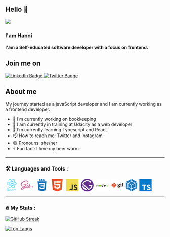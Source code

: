 ## Hello 👋
<div id="header" align="left">
<img src="https://user-images.githubusercontent.com/48068241/192729177-f603245c-a444-4d01-ba29-1a85a2824d1a.png" width="200" />
</div>

### I'am Hanni
#### I'am a Self-educated software developer with a focus on frontend. 

## Join me on 
<div id="badges">
  <a href="https://www.linkedin.com/in/hanni-liebler-936350220/">
    <img src="https://img.shields.io/badge/LinkedIn-blue?style=for-the-badge&logo=linkedin&logoColor=white" alt="LinkedIn Badge"/>
  </a>
  <a href="https://twitter.com/Hannis_Atelier">
    <img src="https://img.shields.io/badge/Twitter-blue?style=for-the-badge&logo=twitter&logoColor=white" alt="Twitter Badge"/>
  </a>
</div>

## About me

My journey started as a javaScript developer and I am currently working as a frontend developer.

- 🔭 I’m currently working on bookkeeping
- 📖 I am currently in training at Udacity as a web developer
- 🌱 I’m currently learning Typescript and React
- 📫 How to reach me: Twitter and Instagram
- 😄 Pronouns: she/her
- ⚡ Fun fact: I love my beer warm.


---

### :hammer_and_wrench: Languages and Tools :
<div>
  <img src="https://github.com/devicons/devicon/blob/master/icons/react/react-original-wordmark.svg" title="React" alt="React" width="40" height="40"/>&nbsp;
  <img src="https://github.com/devicons/devicon/blob/master/icons/sass/sass-original.svg" title="Sass" alt="Sass" width="40" height="40"/>&nbsp;
  <img src="https://github.com/devicons/devicon/blob/master/icons/css3/css3-plain-wordmark.svg"  title="CSS3" alt="CSS" width="40" height="40"/>&nbsp;
  <img src="https://github.com/devicons/devicon/blob/master/icons/html5/html5-original.svg" title="HTML5" alt="HTML" width="40" height="40"/>&nbsp;
  <img src="https://github.com/devicons/devicon/blob/master/icons/javascript/javascript-original.svg" title="JavaScript" alt="JavaScript" width="40" height="40"/>&nbsp;
  <img src="https://github.com/devicons/devicon/blob/master/icons/gatsby/gatsby-original.svg" title="Gatsby"  alt="Gatsby" width="40" height="40"/>&nbsp;
  <img src="https://github.com/devicons/devicon/blob/master/icons/nodejs/nodejs-original-wordmark.svg" title="NodeJS" alt="NodeJS" width="40" height="40"/>&nbsp;
  <img src="https://github.com/devicons/devicon/blob/master/icons/git/git-original-wordmark.svg" title="Git" **alt="Git" width="40" height="40"/>
  <img src="https://github.com/devicons/devicon/blob/master/icons/webpack/webpack-plain.svg" title="webpack" width="40" height="40"/>
  <img src="https://github.com/devicons/devicon/blob/master/icons/typescript/typescript-plain.svg" title="typescript" width="40" height="40"/>
</div>


---

### :fire: My Stats :

[![GitHub Streak](http://github-readme-streak-stats.herokuapp.com?user=HanniOfHyrule&theme=dark&background=000000)](https://git.io/streak-stats)

[![Top Langs](https://github-readme-stats.vercel.app/api/top-langs/?username=HanniOfHyrule&theme=vision-friendly-dark)](https://github.com/anuraghazra/github-readme-stats)
